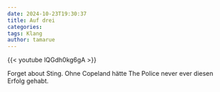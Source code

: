 ```yaml
---
date: 2024-10-23T19:30:37
title: Auf drei
categories:
tags: Klang
author: tamarue
---
```


{{< youtube lQGdh0kg6gA >}}


Forget about Sting. Ohne Copeland hätte The Police never ever diesen Erfolg gehabt.